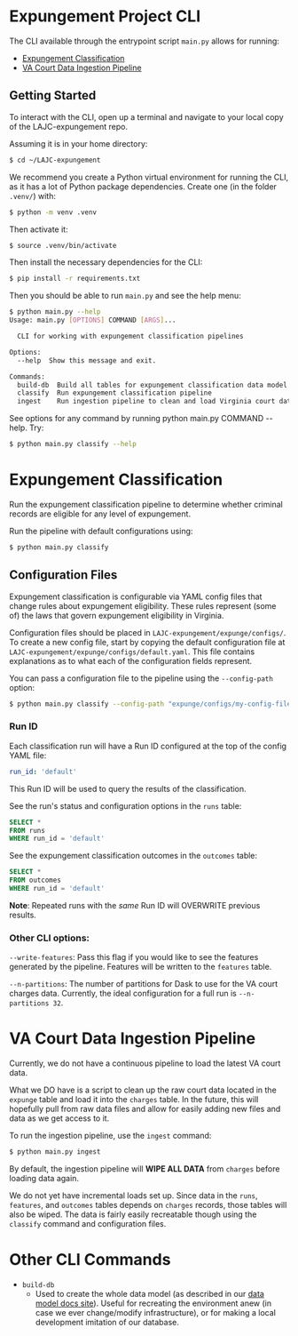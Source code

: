 # Expungement Project CLI

The CLI available through the entrypoint script `main.py` allows for running: 
- [Expungement Classification](#expungement-classification)
- [VA Court Data Ingestion Pipeline](#va-court-data-ingestion-pipeline)

## Getting Started

To interact with the CLI, open up a terminal and navigate to your local copy of the LAJC-expungement repo. 

Assuming it is in your home directory: 

```bash
$ cd ~/LAJC-expungement
```

We recommend you create a Python virtual environment for running the CLI, as it has a lot of Python package dependencies. Create one (in the folder `.venv/`) with:

```bash
$ python -m venv .venv
```

Then activate it:

```bash
$ source .venv/bin/activate
```

Then install the necessary dependencies for the CLI:

```bash
$ pip install -r requirements.txt
```

Then you should be able to run `main.py` and see the help menu: 

```bash
$ python main.py --help
Usage: main.py [OPTIONS] COMMAND [ARGS]...

  CLI for working with expungement classification pipelines

Options:
  --help  Show this message and exit.

Commands:
  build-db  Build all tables for expungement classification data model
  classify  Run expungement classification pipeline
  ingest    Run ingestion pipeline to clean and load Virginia court data...
```

See options for any command by running python main.py COMMAND --help. Try:

```bash
$ python main.py classify --help
```

# Expungement Classification

Run the expungement classification pipeline to determine whether criminal records are eligible for any level of expungement. 

Run the pipeline with default configurations using:

```bash
$ python main.py classify
```

## Configuration Files

Expungement classification is configurable via YAML config files that change rules about expungement eligibility. These rules represent (some of) the laws that govern expungement eligibility in Virginia. 

Configuration files should be placed in `LAJC-expungement/expunge/configs/`. To create a new config file, start by copying the default configuration file at `LAJC-expungement/expunge/configs/default.yaml`. This file contains explanations as to what each of the configuration fields represent. 

You can pass a configuration file to the pipeline using the `--config-path` option: 

```bash
$ python main.py classify --config-path "expunge/configs/my-config-file.yaml"
```

### Run ID

Each classification run will have a Run ID configured at the top of the config YAML file: 

```yaml
run_id: 'default'
```

This Run ID will be used to query the results of the classification. 

See the run's status and configuration options in the `runs` table: 

```sql
SELECT *
FROM runs
WHERE run_id = 'default'
```

See the expungement classification outcomes in the `outcomes` table: 

```sql
SELECT *
FROM outcomes
WHERE run_id = 'default'
```

**Note**: Repeated runs with the *same* Run ID will OVERWRITE previous results. 

### Other CLI options:

`--write-features`: Pass this flag if you would like to see the features generated by the pipeline. Features will be written to the `features` table. 

`--n-partitions`: The number of partitions for Dask to use for the VA court charges data. Currently, the ideal configuration for a full run is `--n-partitions 32`.  

# VA Court Data Ingestion Pipeline

Currently, we do not have a continuous pipeline to load the latest VA court data. 

What we DO have is a script to clean up the raw court data located in the `expunge` table and load it into the `charges` table. In the future, this will hopefully pull from raw data files and allow for easily adding new files and data as we get access to it. 

To run the ingestion pipeline, use the `ingest` command: 

```bash
$ python main.py ingest
```

By default, the ingestion pipeline will **WIPE ALL DATA** from `charges` before loading data again. 

We do not yet have incremental loads set up. Since data in the `runs`, `features`, and `outcomes` tables depends on `charges` records, those tables will also be wiped. The data is fairly easily recreatable though using the `classify` command and configuration files. 

# Other CLI Commands

* `build-db`
    * Used to create the whole data model (as described in our [data model docs site](https://dbdocs.io/isaak-a/expungement)). Useful for recreating the environment anew (in case we ever change/modify infrastructure), or for making a local development imitation of our database. 
